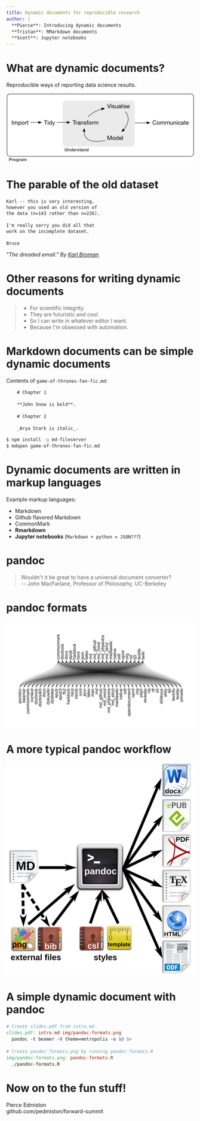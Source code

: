 ```yaml
---
title: Dynamic documents for reproducible research
author: |
  **Pierce**: Introducing dynamic documents  
  **Tristan**: RMarkdown documents  
  **Scott**: Jupyter notebooks  
---
```


# What are dynamic documents?

<!--
Thanks for coming everyone. I'm happy to kick off our session on using dynamic
documents for reproducible research. My name is Pierce Edmiston, and I'm
presenting with two other members of the Madpy and MadR communities. Tristan
Mahr will be talking about Rmarkdown documents, and Scott Sievert will be
talking about Jupyter notebooks. But before we get to the cool stuff, I wanted
to start by introducing dynamic documents for people who may not be familiar
with them and why I think they're worth using.
-->

Reproducible ways of reporting data science results.

![The data science workflow. From Hadley Wickham.](img/data-science-workflow.png)

<!--
Dynamic documents are a programmatic tool for communicating data science results.

Here is a typical data scientist's workflow: you start by importing some data,
you spend most of your time tidying it up, then you try to understand
that data through visualization and statistics, and once you've figured out
what's in the data, you're ready to communicate that understanding to someone
else.

Dynamic documents are really what connects the gap between doing some analysis and communicating the results. You can't see it in this figure, but most of the time there is this gap between results and communication. Your results are just the outputs of your analysis scripts, so numbers printed from python or R or whatever you are using to generate your statistics, and your visualizations of those numbers. To communicate these results, you need to physically move the results into the document.

Most of the time we do this moving with copy & paste. We can write an email to collaborators, pasting in the numbers and plots, and send it off.

But then you get the dreaded email:
-->

# The parable of the old dataset

```
Karl -- this is very interesting,
however you used an old version of
the data (n=143 rather than n=226).

I'm really sorry you did all that
work on the incomplete dataset.

Bruce
```

_"The dreaded email." By [Karl Broman](https://www.biostat.wisc.edu/~kbroman/presentations/repro_research_JSM2016.pdf)._

<!--
Getting an email like this fills me with dread because it immediately says I'm going to have to waste time doing things that I've already done.

Unless... you're using dynamic documents.

If you instead sent your collaborators a dynamic document, it would take no time at all to run the analysis on the new data. Dynamic documents are the last step in the chain of making every aspect of a data science workflow automated and reproducible.

But there's another way dynamic documents might be the answer to this parable.
If you send your collaborators dynamic documents that they can easily reproduce
on their own computers, then they can run the document with the new data, so
you don't even have to.

(I realize this may seem a bit Utopian but given some of the interactivity
that's available through Rmarkdown documents and jupyter notebooks, it's not
that far off.)
-->

# Other reasons for writing dynamic documents

> - For scientific integrity.
> - They are futuristic and cool.
> - So I can write in whatever editor I want.
> - Because I'm obsessed with automation.

# Markdown documents can be simple dynamic documents

Contents of `game-of-thrones-fan-fic.md`:

```
    # Chapter 1

    **John Snow is bold**.

    # Chapter 2

    _Arya Stark is italic_.
```

```bash
$ npm install -g md-fileserver
$ mdopen game-of-thrones-fan-fic.md
```

# Dynamic documents are written in markup languages

Example markup languages:

- Markdown
- Github flavored Markdown
- CommonMark
- **Rmarkdown**
- **Jupyter notebooks** (`Markdown + python = JSON???`)

<!--
Markdown is an example of a markup language designed so that you don't have to
write HTML. In general, dynamic documents are written in markup languages, but
there are some annoying exceptions.

So for instance, the original Markdown came from John Gruber, but it was pretty
minimal and really only for converting to HTML, so there have been various other
flavors of Markdown that have been invented. GitHub has it's own flavor of
Markdown and there are efforts to replace the original Markdown spec with
CommonMark. And there are extensions as well, so there's a version called
Rmarkdown which TJ will show you that allows you to write Markdown documents
with embedded code chunks.

There is an effort to create a "pymarkdown" which would be like Rmarkdown but for python, but I've played around with it, and it's not nearly as good as
Rmarkdown.

Jupyter notebooks are actually something different. So you'll see when Scott talks about this, but you are basically writing either markdown or python, but under the hood, the actual notebook file stores all of that in JSON, which
I've always found kind of annoying.
-->

# pandoc

> Wouldn't it be great to have a universal document converter?  
-- John MacFarlane, Professor of Philosophy, UC-Berkeley

# pandoc formats

![Formats for conversion with pandoc.](img/pandoc-formats.png)

# A more typical pandoc workflow

![pandoc scholar](img/pandoc-scholar.png)

# A simple dynamic document with pandoc

```Makefile
# Create slides.pdf from intro.md
slides.pdf: intro.md img/pandoc-formats.png
  pandoc -t beamer -V theme=metropolis -o $@ $<

# Create pandoc-formats.png by running pandoc-formats.R
img/pandoc-formats.png: pandoc-formats.R
  ./pandoc-formats.R
```

# Now on to the fun stuff!

Pierce Edmiston  
github.com/pedmiston/forward-summit
